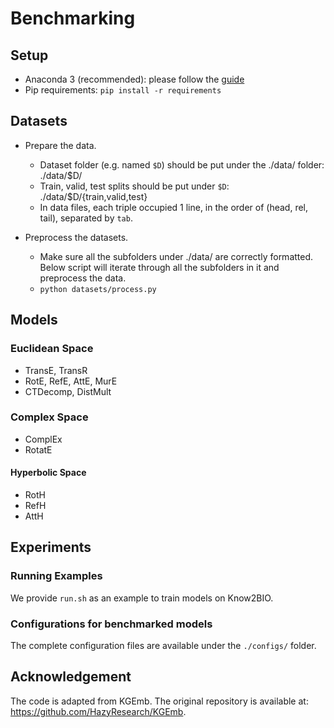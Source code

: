 # Benchmarking

## Setup
- Anaconda 3 (recommended): please follow the [guide](https://github.com/Yijia-Xiao/Know2BIO#getting-started)
- Pip requirements: `pip install -r requirements`


## Datasets
- Prepare the data.
  - Dataset folder (e.g. named `$D`) should be put under the ./data/ folder: ./data/$D/
  - Train, valid, test splits should be put under `$D`: ./data/$D/{train,valid,test}
  - In data files, each triple occupied 1 line, in the order of (head, rel, tail), separated by `tab`.

- Preprocess the datasets.
  - Make sure all the subfolders under ./data/ are correctly formatted. Below script will iterate through all the subfolders in it and preprocess the data.
  - `python datasets/process.py`

## Models

### Euclidean Space
- TransE, TransR
- RotE, RefE, AttE, MurE
- CTDecomp, DistMult

### Complex Space
- ComplEx
- RotatE

#### Hyperbolic Space
- RotH
- RefH
- AttH

## Experiments
### Running Examples
We provide `run.sh` as an example to train models on Know2BIO.

### Configurations for benchmarked models
The complete configuration files are available under the `./configs/` folder.

## Acknowledgement
The code is adapted from KGEmb. The original repository is available at: https://github.com/HazyResearch/KGEmb.
